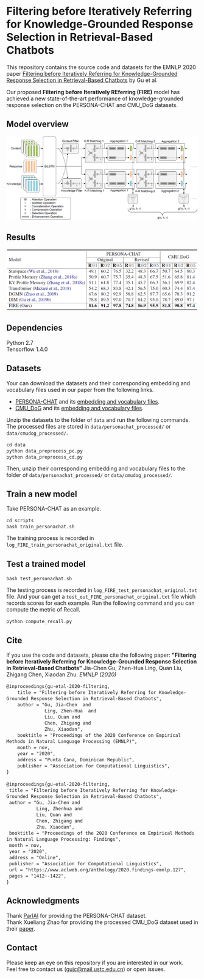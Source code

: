 # Filtering before Iteratively Referring for Knowledge-Grounded Response Selection in Retrieval-Based Chatbots
This repository contains the source code and datasets for the EMNLP 2020 paper [Filtering before Iteratively Referring for Knowledge-Grounded Response Selection in Retrieval-Based Chatbots](https://www.aclweb.org/anthology/2020.findings-emnlp.127.pdf) by Gu et al. <br>

Our proposed **Filtering before Iteratively REferring (FIRE)** model has achieved a new state-of-the-art performance of knowledge-grounded response selection on the PERSONA-CHAT and CMU_DoG datasets.


## Model overview
<img src="image/model.png">


## Results
<img src="image/result.png">


## Dependencies
Python 2.7 <br>
Tensorflow 1.4.0


## Datasets
Your can download the datasets and their corresponding embedding and vocabulary files used in our paper from the following links. <br>

- [PERSONA-CHAT](https://drive.google.com/open?id=1gNyVL5pSMO6DnTIlA9ORNIrd2zm8f3QH) and its [embedding and vocabulary files](https://drive.google.com/open?id=1gGZfQ-m7EGo5Z1Ts93Ta8GPJpdIQqckC). <br>
- [CMU_DoG](https://drive.google.com/file/d/1GYKelOS9_yvc66fe9NqMnxWAwYAfoIzP/view?usp=sharing) and its [embedding and vocabulary files](https://drive.google.com/file/d/1vCm2shBE2ZxPI1Vw6bmCVv3xujVL72Xs/view?usp=sharing). <br>

Unzip the datasets to the folder of ```data``` and run the following commands. The processed files are stored in ```data/personachat_processed/``` or ```data/cmudog_processed/```. <br>
```
cd data
python data_preprocess_pc.py
python data_preprocess_cd.py
```
Then, unzip their corresponding embedding and vocabulary files to the folder of ```data/personachat_processed/``` or ```data/cmudog_processed/```.


## Train a new model
Take PERSONA-CHAT as an example.
```
cd scripts
bash train_personachat.sh
```
The training process is recorded in ```log_FIRE_train_personachat_original.txt``` file.

## Test a trained model
```
bash test_personachat.sh
```
The testing process is recorded in ```log_FIRE_test_personachat_original.txt``` file. And your can get a ```test_out_FIRE_personachat_original.txt``` file which records scores for each example. Run the following command and you can compute the metric of Recall.
```
python compute_recall.py
```


## Cite
If you use the code and datasets, please cite the following paper:
**"Filtering before Iteratively Referring for Knowledge-Grounded Response Selection in Retrieval-Based Chatbots"**
Jia-Chen Gu, Zhen-Hua Ling, Quan Liu, Zhigang Chen, Xiaodan Zhu. _EMNLP (2020)_

```
@inproceedings{gu-etal-2020-filtering,
    title = "Filtering before Iteratively Referring for Knowledge-Grounded Response Selection in Retrieval-Based Chatbots",
    author = "Gu, Jia-Chen  and
              Ling, Zhen-Hua  and
              Liu, Quan and 
              Chen, Zhigang and 
              Zhu, Xiaodan",
    booktitle = "Proceedings of the 2020 Conference on Empirical Methods in Natural Language Processing (EMNLP)",
    month = nov,
    year = "2020",
    address = "Punta Cana, Dominican Republic",
    publisher = "Association for Computational Linguistics",
}

@inproceedings{gu-etal-2020-filtering,
 title = "Filtering before Iteratively Referring for Knowledge-Grounded Response Selection in Retrieval-Based Chatbots",
 author = "Gu, Jia-Chen and
           Ling, Zhenhua and
           Liu, Quan and
           Chen, Zhigang and
           Zhu, Xiaodan",
 booktitle = "Proceedings of the 2020 Conference on Empirical Methods in Natural Language Processing: Findings",
 month = nov,
 year = "2020",
 address = "Online",
 publisher = "Association for Computational Linguistics",
 url = "https://www.aclweb.org/anthology/2020.findings-emnlp.127",
 pages = "1412--1422",
}
```


## Acknowledgments
Thank [ParlAI](https://parl.ai/) for providing the PERSONA-CHAT dataset. <br>
Thank Xueliang Zhao for providing the processed CMU_DoG dataset used in their [paper](https://www.ijcai.org/Proceedings/2019/0756.pdf).


## Contact
Please keep an eye on this repository if you are interested in our work. <br>
Feel free to contact us (gujc@mail.ustc.edu.cn) or open issues.
